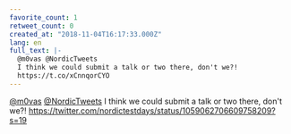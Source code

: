 ```yaml
---
favorite_count: 1
retweet_count: 0
created_at: "2018-11-04T16:17:33.000Z"
lang: en
full_text: |-
  @m0vas @NordicTweets 
  I think we could submit a talk or two there, don't we?!
  https://t.co/xCnnqorCYO
---
```


[@m0vas](https://twitter.com/m0vas)
[@NordicTweets](https://twitter.com/NordicTweets) I think we could submit a talk
or two there, don't we?!
<https://twitter.com/nordictestdays/status/1059062706609758209?s=19>
